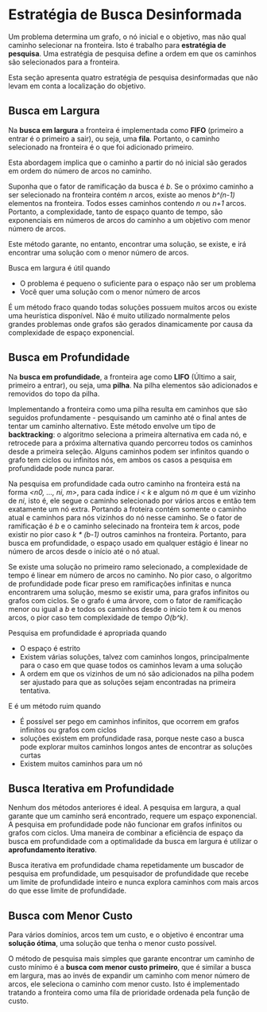 # Estratégia de Busca Desinformada
Um problema determina um grafo, o nó inicial e o objetivo, mas não qual caminho selecionar na fronteira. Isto é trabalho para **estratégia de pesquisa**. Uma estratégia de pesquisa define a ordem em que os caminhos são selecionados para a fronteira.

Esta seção apresenta quatro estratégia de pesquisa desinformadas que não levam em conta a localização do objetivo.

## Busca em Largura
Na **busca em largura** a fronteira é implementada como **FIFO** (primeiro a entrar é o primeiro a sair), ou seja, uma **fila**. Portanto, o caminho selecionado na fronteira é o que foi adicionado primeiro.

Esta abordagem implica que o caminho a partir do nó inicial são gerados em ordem do número de arcos no caminho. 

Suponha que o fator de ramificação da busca é *b*. Se o próximo caminho a ser selecionado na fronteira contém *n* arcos, existe ao menos *b^(n-1)* elementos na fronteira. Todos esses caminhos contendo *n* ou *n+1* arcos. Portanto, a complexidade, tanto de espaço quanto de tempo, são exponenciais em números de arcos do caminho a um objetivo com menor número de arcos.

Este método garante, no entanto, encontrar uma solução, se existe, e irá encontrar uma solução com o menor número de arcos.

Busca em largura é útil quando
* O problema é pequeno o suficiente para o espaço não ser um problema
* Você quer uma solução com o menor número de arcos

É um método fraco quando todas soluções possuem muitos arcos ou existe uma heurística disponível.
Não é muito utilizado normalmente pelos grandes problemas onde grafos são gerados dinamicamente por causa da complexidade de espaço exponencial.

## Busca em Profundidade
Na **busca em profundidade**, a fronteira age como **LIFO** (Último a sair, primeiro a entrar), ou seja, uma **pilha**. Na pilha elementos são adicionados e removidos do topo da pilha.

Implementando a fronteira como uma pilha resulta em caminhos que são seguidos profundamente - pesquisando um caminho até o final antes de tentar um caminho alternativo.
Este método envolve um tipo de **backtracking**: o algoritmo seleciona a primeira alternativa em cada nó, e retrocede para a próxima alternativa quando percorreu todos os caminhos desde a primeira seleção. Alguns caminhos podem ser infinitos quando o grafo tem ciclos ou infinitos nós, em ambos os casos a pesquisa em profundidade pode nunca parar.

Na pesquisa em profundidade cada outro caminho na fronteira está na forma *<n0, ..., ni, m>*, para cada índice *i < k* e algum nó *m* que é um vizinho de *ni*, isto é, ele segue o caminho selecionado por vários arcos e então tem exatamente um nó extra.
Portando a froteira contém somente o caminho atual e caminhos para nós vizinhos do nó nesse caminho.
Se o fator de ramificação é *b* e o caminho selecinado na fronteira tem *k* arcos, pode existir no pior caso *k * (b-1)* outros caminhos na fronteira. 
Portanto, para busca em profundidade, o espaço usado em qualquer estágio é linear no número de arcos desde o início até o nó atual.

Se existe uma solução no primeiro ramo selecionado, a complexidade de tempo é linear em número de arcos no caminho. No pior caso, o algoritmo de profundidade pode ficar preso em ramificações infinitas e nunca encontrarem uma solução, mesmo se existir uma, para grafos infinitos ou grafos com ciclos. Se o grafo é uma árvore, com o fator de ramificação menor ou igual a *b* e todos os caminhos desde o inicio tem *k* ou menos arcos, o pior caso tem complexidade de tempo *O(b^k)*.

Pesquisa em profundidade é apropriada quando
* O espaço é estrito
* Existem várias soluções, talvez com caminhos longos, principalmente para o caso em que quase todos os caminhos levam a uma solução
* A ordem em que os vizinhos de um nó são adicionados na pilha podem ser ajustado para que as soluções sejam encontradas na primeira tentativa.

E é um método ruim quando
* É possível ser pego em caminhos infinitos, que ocorrem em grafos infinitos ou grafos com ciclos
* soluções existem em profundidade rasa, porque neste caso a busca pode explorar muitos caminhos longos antes de encontrar as soluções curtas
* Existem muitos caminhos para um nó


## Busca Iterativa em Profundidade
Nenhum dos métodos anteriores é ideal. A pesquisa em largura, a qual garante que um caminho será encontrado, requere um espaço exponencial.
A pesquisa em profundidade pode não funcionar em grafos infinitos ou grafos com ciclos. Uma maneira de combinar a eficiência de espaço da busca em profundidade com a optimalidade da busca em largura é utilizar o **aprofundamento iterativo**.

Busca iterativa em profundidade chama repetidamente um buscador de pesquisa em profundidade, um pesquisador de profundidade que recebe um limite de profundidade inteiro e nunca explora caminhos com mais arcos do que esse limite de profundidade.


## Busca com Menor Custo
Para vários domínios, arcos tem um custo, e o objetivo é encontrar uma **solução ótima**, uma solução que tenha o menor custo possível.

O método de pesquisa mais simples que garante encontrar um caminho de custo mínimo é a **busca com menor custo primeiro**, que é similar a busca em largura, mas ao invés de expandir um caminho com menor número de arcos, ele seleciona o caminho com menor custo. Isto é implementado tratando a fronteira como uma fila de prioridade ordenada pela função de custo.
